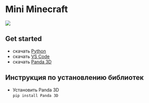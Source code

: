 # Mini Minecraft
![](https://image.shutterstock.com/image-illustration/block-game-isometric-view-on-600w-1951193077.jpg)
## Get started
- скачать [Python](https://www.python.org/downloads/)
- скачать [VS Code](https://code.visualstudio.com/download)
- скачать [Panda 3D](https://www.panda3d.org/download/)
## Инструкция по установлению библиотек
- Установить Panda 3D<br>
 ```pip install Panda 3D```
